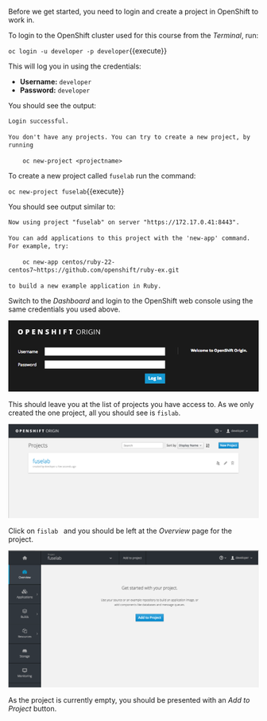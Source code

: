 Before we get started, you need to login and create a project in OpenShift
to work in.

To login to the OpenShift cluster used for this course from the _Terminal_,
run:

``oc login -u developer -p developer``{{execute}}

This will log you in using the credentials:

* **Username:** ``developer``
* **Password:** ``developer``

You should see the output:

```
Login successful.

You don't have any projects. You can try to create a new project, by running

    oc new-project <projectname>
```

To create a new project called ``fuselab`` run the command:

``oc new-project fuselab``{{execute}}

You should see output similar to:

```
Now using project "fuselab" on server "https://172.17.0.41:8443".

You can add applications to this project with the 'new-app' command. For example, try:

    oc new-app centos/ruby-22-centos7~https://github.com/openshift/ruby-ex.git

to build a new example application in Ruby.
```

Switch to the _Dashboard_ and login to the OpenShift web console using the
same credentials you used above.

![Web Console Login](../../assets/intro-openshift/fis-deploy-app/01-web-console-login.png)

This should leave you at the list of projects you have access to. As we only
created the one project, all you should see is ``fislab``.

![List of Projects](../../assets/intro-openshift/fis-deploy-app/01-list-of-projects.png)

Click on ``fislab `` and you should be left at the _Overview_ page for
the project.

![Project Overview](../../assets/intro-openshift/fis-deploy-app/01-project-overview.png)

As the project is currently empty, you should be presented with an _Add to Project_
button.

